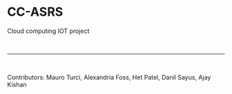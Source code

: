 # CC-ASRS
Cloud computing IOT project

<br>

---

<br>

Contributors: Mauro Turci, Alexandria Foss, Het Patel, Danil Sayus, Ajay Kishan
